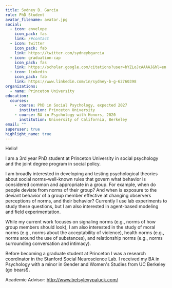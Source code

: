 ```yaml
---
title: Sydney B. Garcia
role: PhD Student
avatar_filename: avatar.jpg
social:
  - icon: envelope
    icon_pack: fas
    link: /#contact
  - icon: twitter
    icon_pack: fab
    link: https://twitter.com/sydneybgarcia
  - icon: graduation-cap
    icon_pack: fas
    link: https://scholar.google.com/citations?user=bYZLoJcAAAAJ&hl=en
  - icon: linkedin
    icon_pack: fab
    link: https://www.linkedin.com/in/sydney-b-g-62760398
organizations:
  - name: Princeton University
education:
  courses:
    - course: PhD in Social Psychology, expected 2027
      institution: Princeton University
    - course: BA in Psychology with Honors, 2020
      institution: University of California, Berkeley
email: ""
superuser: true
highlight_name: true
---
```

Hello!




I am a 3rd year PhD student at Princeton University in social psychology and the joint degree program in social policy. 

I am broadly interested in developing and testing psychological theories about social norms–well-known rules that govern what behavior is considered common and appropriate in a group. For example, when do people deviate from norms of their group? And when is exposure to the deviant behavior of a group member effective at changing observers perceptions of norms, and their behavior? Currently I use lab experiments to study these questions, but I am also interested in agent-based modeling and field experimentation.

While my current work focuses on signaling norms (e.g., norms of how group members should look), I am also interested in the study of moral norms (e.g., norms about the acceptability of violence), health norms (e.g., norms around the use of substances), and relationship norms (e.g., norms surrounding conversation and intimacy). 

Before becoming a graduate student at Princeton I was a research coordinator in the Stanford Social Neuroscience Lab. I received my BA in Psychology with a minor in Gender and Women's Studies from UC Berkeley (go bears!). 

Academic Advisor: http://www.betsylevypaluck.com/ 
